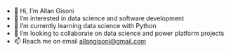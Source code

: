 - 👋 Hi, I’m Allan Gisoni
- 👀 I’m interested in data science and software development
- 🌱 I’m currently learning data science with Python
- 💞️ I’m looking to collaborate on data science and power platform projects
- 📫 Reach me on email allangisoni@gmail.com

<!---
allangisoni/allangisoni is a ✨ special ✨ repository because its `README.md` (this file) appears on your GitHub profile.
You can click the Preview link to take a look at your changes.
--->
